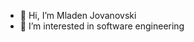 - 👋 Hi, I’m Mladen Jovanovski
- 👀 I’m interested in software engineering
<!---
makyjovanovsky/makyjovanovsky is a ✨ special ✨ repository because its `README.md` (this file) appears on your GitHub profile.
You can click the Preview link to take a look at your changes.
--->
